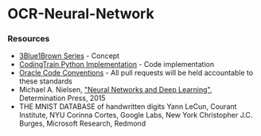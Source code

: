 # OCR-Neural-Network

### Resources
* [3Blue1Brown Series](https://www.youtube.com/playlist?list=PLZHQObOWTQDNU6R1_67000Dx_ZCJB-3pi) - Concept
* [CodingTrain Python Implementation](https://www.youtube.com/playlist?list=PLRqwX-V7Uu6Y7MdSCaIfsxc561QI0U0Tb) - Code implementation
* [Oracle Code Conventions](https://www.google.com/url?q=https://www.oracle.com/technetwork/java/codeconventions-150003.pdf&sa=D&source=hangouts&ust=1585250469917000&usg=AFQjCNErnuNMYogiK_-8zEUirp-hy5LHIA) - All pull requests will be held accountable to these standards
* Michael A. Nielsen, ["Neural Networks and Deep Learning"](http://neuralnetworksanddeeplearning.com/), Determination Press, 2015
* THE MNIST DATABASE of handwritten digits
Yann LeCun, Courant Institute, NYU
Corinna Cortes, Google Labs, New York
Christopher J.C. Burges, Microsoft Research, Redmond
